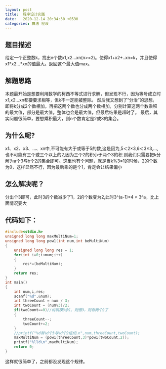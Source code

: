 ```yaml
---
layout: post
title:  程序设计实践
date:   2020-12-14 20:34:30 +0530
categories: 算法 程设
--- 
```

## 题目描述
给定一个正整数k，找出n个数x1,x2...xn(n>=2)。使得x1+x2+..xn=k，并且使得x1*x2...*xn的值最大。返回这个最大值max。

## 解题思路
本题最开始是想要利用数学的柯西不等式进行求解，但发现不行，因为等号成立时x1,x2...xn都要要求相等，但k不一定能被整除。
然后我又想到了“分治”的思想，即将k分成2个数相加，再把这两个数也分成两个数相加，分别计算这两个数乘积的最大值，部分是最大值，整体也会是最大值，但最后结果是超时了。
最后，其实问题很简单，要想乘积最大，则n个数肯定是2或3的集合。
## 为什么呢?  
x1、x2、x3、…、xn中,不可能有大于或等于5的数,这是因为,5＜2×3,6＜3×3,…,也不可能有三个或三个以上的2,因为三个2的积小于两个3的积
则我们只需要把k分解为a个3与b个2的集合即可。这里也有个问题，就是当k%3=1的时候，2的个数为0，这样显然不行，因为最后乘的是个1，肯定会让结果偏小
## 怎么解决呢？  
分出个3即可，此时3的个数减少了1，2的个数变为2,此时3^(a-1)*4 > 3^a，比上面情况要大  
## 代码如下：
```cpp
#include<stdio.h>
unsigned long long maxMultiNum=1;
unsigned long long pow1(int num,int beMultiNum)
{
	unsigned long long res = 1;
	for(int i=0;i<num;i++)
	{
		res*=(beMultiNum);
	}
	return res;
}
int main()
{
	int num,i,res;
	scanf("%d",&num);
	int threeCount = num / 3;
	int twoCount = (num%3)/2;
	if(twoCount==0)//说明模3余1，则借3，则有两个2了 
	{
		threeCount--;
		twoCount+=2;
	}
	//printf("%d有%d个3与%d个2组成\n",num,threeCount,twoCount);
	maxMultiNum = (pow1(threeCount,3)*pow1(twoCount,2));
	printf("%lld\n",maxMultiNum);	
	return 0;
}
```
这样就很简单了，之前都没发现这个规律。

